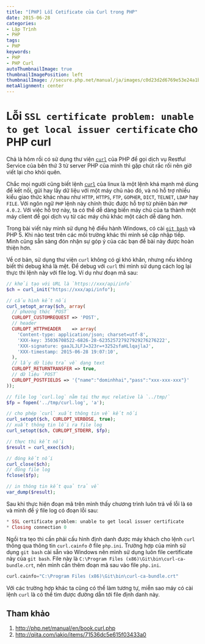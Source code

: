 ```yaml
---
title: "[PHP] Lỗi Cetificate của Curl trong PHP"
date: 2015-06-28
categories:
- Lập Trình
- PHP
tags:
- PHP
keywords:
- PHP
- PHP Curl
autoThumbnailImage: true
thumbnailImagePosition: left
thumbnailImage: //secure.php.net/manual/ja/images/c0d23d2d6769e53e24a1b3136c064577-php_logo.png
metaAlignment: center
---
```

# Lỗi `SSL certificate problem: unable to get local issuer certificate` cho PHP curl

Chả là hôm rồi có sử dụng thư viện [`curl`](http://php.net/manual/en/book.curl.php) của PHP để gọi dịch vụ Restful Service của bên thứ 3 từ server PHP của mình thì gặp chút rắc rối nên giờ viết lại cho khỏi quên.

Chắc mọi người cũng biết lệnh [`curl`](http://linux.about.com/od/commands/l/blcmdl1_curl.htm) của linux là một lệnh khá mạnh mẽ dùng để kết nối, gửi hay lấy dữ liệu với một máy chủ nào đó, và nó hỗ trợ nhiều kiểu giao thức khác nhau như `HTTP`, `HTTPS`, `FTP`, `GOPHER`, `DICT`, `TELNET`, `LDAP` hay `FILE`. Với ngôn ngữ `PHP` lệnh này chính thức được hỗ trợ từ phiên bản `PHP 4.0.2`. Với việc hỗ trợ này, ta có thể dễ dàng biến máy chủ của ta thành một máy client để gọi dịch vụ từ các máy chủ khác một cách dễ dàng hơn.

Trong bài viết này mình sử dụng hệ điều hành Windows, có cài [`git bash`](https://git-scm.com/downloads) và PHP 5. Khi nào test trên các môi trường khác thì mình sẽ cập nhập tiếp. Mình cũng sẵn sàng đón nhận sự góp ý của các bạn để bài này được hoàn thiện hơn.

Về cơ bản, sử dụng thư viện `curl` không có gì khó khăn, nhưng nếu không biết thì debug khá là mệt. Để debug với `curl` thì mình sử dụng cách log lại thực thi lệnh này với file log. Ví dụ như đoạn mã sau:

```php
// khởi tạo với URL là `https://xxx/api/info`
$ch = curl_init("https://xxx/api/info");

// cấu hình kết nối
curl_setopt_array($ch, array(
  // phương thức `POST`
  CURLOPT_CUSTOMREQUEST => 'POST',
  // header
  CURLOPT_HTTPHEADER    => array(
    'Content-type: application/json; charset=utf-8',
    'XXX-key: 35036708522-6826-28-623525727927929276276222',
    'XXX-signature: gaaJLJLFJ=323r=+3252sfaHLlqajlaJ',
    'XXX-timestamp: 2015-06-28 19:07:10',
  ),
  // lấy dữ liệu trả về dạng text
  CURLOPT_RETURNTRANSFER => true,
  // dữ liệu `POST`
  CURLOPT_POSTFIELDS => '{"name":"dominhhai","pass":"xxx-xxx-xxx"}'
));

// file log `curl.log` nằm tại thư mục relative là `../tmp/`
$fp = fopen('../tmp/curl.log', 'a');

// cho phép `curl` xuất thông tin về kết nối
curl_setopt($ch, CURLOPT_VERBOSE, true);
// xuất thông tin lỗi ra file log
curl_setopt($ch, CURLOPT_STDERR, $fp);

// thực thi kết nối
$result = curl_exec($ch);

// đóng kết nối
curl_close($ch);
// đóng file log
fclose($fp);

// in thông tin kết quả trả về
var_dump($result);
```

Sau khi thực hiện đoạn mã trên mình thấy chương trình luôn trả về lỗi là `60` và mình để ý file log có đoạn lỗi sau:

```php
* SSL certificate problem: unable to get local issuer certificate
* Closing connection 0
```

Ngồi tra tẹo thì cần phải cấu hình định danh được máy khách cho lệnh `curl` thông qua thông tin `curl.cainfo` ở file `php.ini`. Trường hợp của mình sử dụng `git bash` cài sẵn vào Windows nên mình sử dụng luôn file certificate này của `git bash`. File này là `C:\Program Files (x86)\Git\bin\curl-ca-bundle.crt`, nên mình cần thêm đoạn mã sau vào file `php.ini`.

```php
curl.cainfo="C:\Program Files (x86)\Git\bin\curl-ca-bundle.crt"
```

Với các trường hợp khác ta cũng có thể làm tương tự, miễn sao máy có cài lệnh `curl` là có thể tìm được đường dẫn tới file định danh này.

## Tham khảo
1. http://php.net/manual/en/book.curl.php
2. http://qiita.com/iakio/items/71536dc5e615f03433a0
